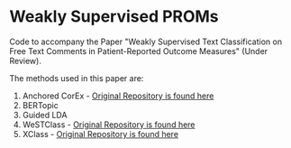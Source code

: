 # Weakly Supervised PROMs
Code to accompany the Paper "Weakly Supervised Text Classification on Free Text Comments in Patient-Reported Outcome Measures" (Under Review).

The methods used in this paper are:
1. Anchored CorEx - [Original Repository is found here](https://github.com/gregversteeg/corex_topic)
2. BERTopic
3. Guided LDA 
4. WeSTClass - [Original Repository is found here](https://github.com/yumeng5/WeSTClass)
5. XClass - [Original Repository is found here](https://github.com/ZihanWangKi/XClass)
